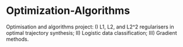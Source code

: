 # Optimization-Algorithms
Optimisation and algorithms project:
I) L1, L2, and L2^2 regularisers in optimal trajectory synthesis;
II) Logistic data classification; 
III) Gradient methods.
